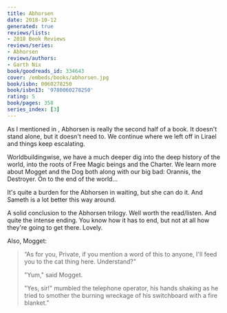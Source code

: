 ```yaml
---
title: Abhorsen
date: 2018-10-12
generated: true
reviews/lists:
- 2018 Book Reviews
reviews/series:
- Abhorsen
reviews/authors:
- Garth Nix
book/goodreads_id: 334643
cover: /embeds/books/abhorsen.jpg
book/isbn: 0060278250
book/isbn13: '9780060278250'
rating: 5
book/pages: 358
series_index: [3]
---
```

As I mentioned in , Abhorsen is really the second half of a book. It doesn't stand alone, but it doesn't need to. We continue where we left off in Lirael and things keep escalating.  

Worldbuildingwise, we have a much deeper dig into the deep history of the world, into the roots of Free Magic beings and the Charter. We learn more about Mogget and the Dog both along with our big bad: Orannis, the Destroyer. On to the end of the world...  

<!--more-->

It's quite a burden for the Abhorsen in waiting, but she can do it. And Sameth is a lot better this way around.  

A solid conclusion to the Abhorsen trilogy. Well worth the read/listen. And quite the intense ending. You know how it has to end, but not at all how they're going to get there. Lovely.  

Also, Mogget:  

> “As for you, Private, if you mention a word of this to anyone, I'll feed you to the cat thing here. Understand?"  
>
> "Yum," said Mogget.  
>
> "Yes, sir!" mumbled the telephone operator, his hands shaking as he tried to smother the burning wreckage of his switchboard with a fire blanket.”